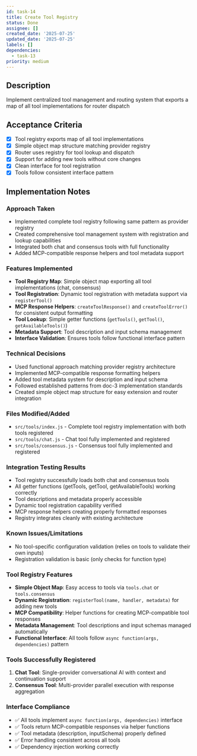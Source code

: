 ```yaml
---
id: task-14
title: Create Tool Registry
status: Done
assignee: []
created_date: '2025-07-25'
updated_date: '2025-07-25'
labels: []
dependencies:
  - task-13
priority: medium
---
```


## Description

Implement centralized tool management and routing system that exports a map of all tool implementations for router dispatch

## Acceptance Criteria

- [x] Tool registry exports map of all tool implementations
- [x] Simple object map structure matching provider registry
- [x] Router uses registry for tool lookup and dispatch
- [x] Support for adding new tools without core changes
- [x] Clean interface for tool registration
- [x] Tools follow consistent interface pattern

## Implementation Notes

### Approach Taken
- Implemented complete tool registry following same pattern as provider registry
- Created comprehensive tool management system with registration and lookup capabilities
- Integrated both chat and consensus tools with full functionality
- Added MCP-compatible response helpers and tool metadata support

### Features Implemented
- **Tool Registry Map**: Simple object map exporting all tool implementations (chat, consensus)
- **Tool Registration**: Dynamic tool registration with metadata support via `registerTool()`
- **MCP Response Helpers**: `createToolResponse()` and `createToolError()` for consistent output formatting
- **Tool Lookup**: Simple getter functions (`getTools()`, `getTool()`, `getAvailableTools()`)
- **Metadata Support**: Tool description and input schema management
- **Interface Validation**: Ensures tools follow functional interface pattern

### Technical Decisions
- Used functional approach matching provider registry architecture
- Implemented MCP-compatible response formatting helpers
- Added tool metadata system for description and input schema
- Followed established patterns from doc-3 implementation standards
- Created simple object map structure for easy extension and router integration

### Files Modified/Added
- `src/tools/index.js` - Complete tool registry implementation with both tools registered
- `src/tools/chat.js` - Chat tool fully implemented and registered
- `src/tools/consensus.js` - Consensus tool fully implemented and registered

### Integration Testing Results
- Tool registry successfully loads both chat and consensus tools
- All getter functions (getTools, getTool, getAvailableTools) working correctly
- Tool descriptions and metadata properly accessible
- Dynamic tool registration capability verified
- MCP response helpers creating properly formatted responses
- Registry integrates cleanly with existing architecture

### Known Issues/Limitations
- No tool-specific configuration validation (relies on tools to validate their own inputs)
- Registration validation is basic (only checks for function type)

### Tool Registry Features
- **Simple Object Map**: Easy access to tools via `tools.chat` or `tools.consensus`
- **Dynamic Registration**: `registerTool(name, handler, metadata)` for adding new tools
- **MCP Compatibility**: Helper functions for creating MCP-compatible tool responses
- **Metadata Management**: Tool descriptions and input schemas managed automatically
- **Functional Interface**: All tools follow `async function(args, dependencies)` pattern

### Tools Successfully Registered
1. **Chat Tool**: Single-provider conversational AI with context and continuation support
2. **Consensus Tool**: Multi-provider parallel execution with response aggregation

### Interface Compliance
- ✅ All tools implement `async function(args, dependencies)` interface
- ✅ Tools return MCP-compatible responses via helper functions
- ✅ Tool metadata (description, inputSchema) properly defined
- ✅ Error handling consistent across all tools
- ✅ Dependency injection working correctly
